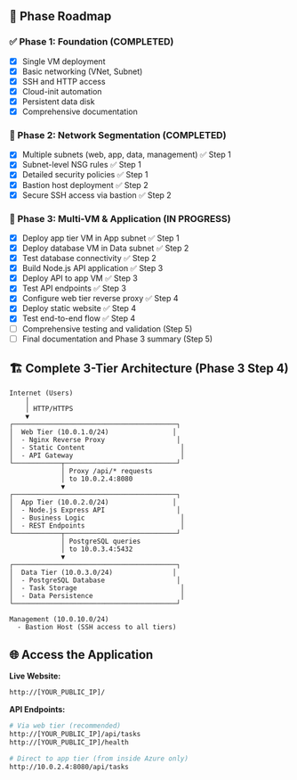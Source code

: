 ## 🎯 Phase Roadmap



### ✅ Phase 1: Foundation (COMPLETED)
- [x] Single VM deployment
- [x] Basic networking (VNet, Subnet)
- [x] SSH and HTTP access
- [x] Cloud-init automation
- [x] Persistent data disk
- [x] Comprehensive documentation

### 🔄 Phase 2: Network Segmentation (COMPLETED)
- [x] Multiple subnets (web, app, data, management) ✅ Step 1
- [x] Subnet-level NSG rules ✅ Step 1
- [x] Detailed security policies ✅ Step 1
- [x] Bastion host deployment ✅ Step 2
- [x] Secure SSH access via bastion ✅ Step 2

### 🔄 Phase 3: Multi-VM & Application (IN PROGRESS)
- [x] Deploy app tier VM in App subnet ✅ Step 1
- [x] Deploy database VM in Data subnet ✅ Step 2
- [x] Test database connectivity ✅ Step 2
- [x] Build Node.js API application ✅ Step 3
- [x] Deploy API to app VM ✅ Step 3
- [x] Test API endpoints ✅ Step 3
- [x] Configure web tier reverse proxy ✅ Step 4
- [x] Deploy static website ✅ Step 4
- [x] Test end-to-end flow ✅ Step 4
- [ ] Comprehensive testing and validation (Step 5)
- [ ] Final documentation and Phase 3 summary (Step 5)

## 🏗️ Complete 3-Tier Architecture (Phase 3 Step 4)
```
Internet (Users)
    │
    │ HTTP/HTTPS
    ▼
┌─────────────────────────────────────────┐
│  Web Tier (10.0.1.0/24)                │
│  - Nginx Reverse Proxy                  │
│  - Static Content                        │
│  - API Gateway                           │
└────────────┬────────────────────────────┘
             │ Proxy /api/* requests
             │ to 10.0.2.4:8080
             ▼
┌─────────────────────────────────────────┐
│  App Tier (10.0.2.0/24)                │
│  - Node.js Express API                  │
│  - Business Logic                        │
│  - REST Endpoints                        │
└────────────┬────────────────────────────┘
             │ PostgreSQL queries
             │ to 10.0.3.4:5432
             ▼
┌─────────────────────────────────────────┐
│  Data Tier (10.0.3.0/24)               │
│  - PostgreSQL Database                  │
│  - Task Storage                          │
│  - Data Persistence                      │
└─────────────────────────────────────────┘

Management (10.0.10.0/24)
  - Bastion Host (SSH access to all tiers)
```

## 🌐 Access the Application

**Live Website:**
```bash
http://[YOUR_PUBLIC_IP]/
```

**API Endpoints:**
```bash
# Via web tier (recommended)
http://[YOUR_PUBLIC_IP]/api/tasks
http://[YOUR_PUBLIC_IP]/health

# Direct to app tier (from inside Azure only)
http://10.0.2.4:8080/api/tasks
```
